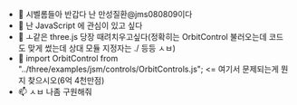 - 👋 시벨롬들아 반갑다 난 만성질환@jms080809이다
- 👀 난 JavaScript 에 관심이 있고 싶다
- 🌱 ㅗ같은 three.js 당장 때려치우고싶다(정확히는 OrbitControl 불러오는데 코드도 맞게 썼는데 상대 모듈 지정자는 ./ 등등 ㅅㅂ)
- 💞️ import OrbitControl from "../three/examples/jsm/controls/OrbitControls.js"; <= 여기서 문제되는게 뭔지 찾으시오(6억 4천만점)
- 📫 ㅅㅂ 나좀 구원해줘

<!---
My Birthday:2008/08/09
--->
